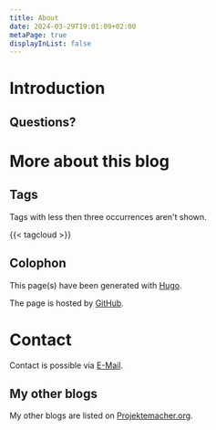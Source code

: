 ```yaml
---
title: About
date: 2024-03-29T19:01:09+02:00
metaPage: true
displayInList: false
---
```

# Introduction

## Questions?

# More about this blog

## Tags

Tags with less then three occurrences aren't shown.

{{< tagcloud >}}

## Colophon

This page(s) have been generated with [Hugo](https://gohugo.io/).

The page is hosted by [GitHub](https://github.com/).

# Contact

Contact is possible via [E-Mail](mailto:yaapb‚@projektemacher.org).

## My other blogs

My other blogs are listed on [Projektemacher.org](https://projektemacher.org/blogs/).
